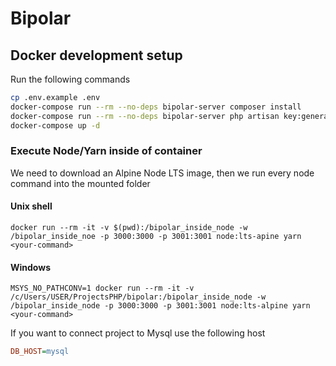 # Bipolar

## Docker development setup
Run the following commands

```sh
cp .env.example .env
docker-compose run --rm --no-deps bipolar-server composer install
docker-compose run --rm --no-deps bipolar-server php artisan key:generate
docker-compose up -d
```

### Execute Node/Yarn inside of container
We need to download an Alpine Node LTS image, then we run every node command into the mounted folder
#### Unix shell
`docker run --rm -it -v $(pwd):/bipolar_inside_node -w /bipolar_inside_noe -p 3000:3000 -p 3001:3001 node:lts-apine yarn <your-command>`
#### Windows
`MSYS_NO_PATHCONV=1 docker run --rm -it -v /c/Users/USER/ProjectsPHP/bipolar:/bipolar_inside_node -w /bipolar_inside_node -p 3000:3000 -p 3001:3001 node:lts-alpine yarn <your-command>`

If you want to connect project to Mysql use the following host
```ini
DB_HOST=mysql
```
